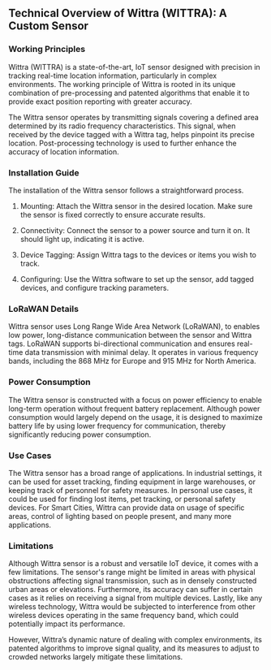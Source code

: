 ## Technical Overview of Wittra (WITTRA): A Custom Sensor

### Working Principles
Wittra (WITTRA) is a state-of-the-art, IoT sensor designed with precision in tracking real-time location information, particularly in complex environments. The working principle of Wittra is rooted in its unique combination of pre-processing and patented algorithms that enable it to provide exact position reporting with greater accuracy. 

The Wittra sensor operates by transmitting signals covering a defined area determined by its radio frequency characteristics. This signal, when received by the device tagged with a Wittra tag, helps pinpoint its precise location. Post-processing technology is used to further enhance the accuracy of location information.  

### Installation Guide
The installation of the Wittra sensor follows a straightforward process. 

1. Mounting: Attach the Wittra sensor in the desired location. Make sure the sensor is fixed correctly to ensure accurate results. 

2. Connectivity: Connect the sensor to a power source and turn it on. It should light up, indicating it is active.

3. Device Tagging: Assign Wittra tags to the devices or items you wish to track. 

4. Configuring: Use the Wittra software to set up the sensor, add tagged devices, and configure tracking parameters. 

### LoRaWAN Details
Wittra sensor uses Long Range Wide Area Network (LoRaWAN), to enables low power, long-distance communication between the sensor and Wittra tags. LoRaWAN supports bi-directional communication and ensures real-time data transmission with minimal delay. It operates in various frequency bands, including the 868 MHz for Europe and 915 MHz for North America.

### Power Consumption
The Wittra sensor is constructed with a focus on power efficiency to enable long-term operation without frequent battery replacement. Although power consumption would largely depend on the usage, it is designed to maximize battery life by using lower frequency for communication, thereby significantly reducing power consumption.

### Use Cases
The Wittra sensor has a broad range of applications. In industrial settings, it can be used for asset tracking, finding equipment in large warehouses, or keeping track of personnel for safety measures. In personal use cases, it could be used for finding lost items, pet tracking, or personal safety devices. For Smart Cities, Wittra can provide data on usage of specific areas, control of lighting based on people present, and many more applications.

### Limitations
Although Wittra sensor is a robust and versatile IoT device, it comes with a few limitations. The sensor's range might be limited in areas with physical obstructions affecting signal transmission, such as in densely constructed urban areas or elevations. Furthermore, its accuracy can suffer in certain cases as it relies on receiving a signal from multiple devices. Lastly, like any wireless technology, Wittra would be subjected to interference from other wireless devices operating in the same frequency band, which could potentially impact its performance.

However, Wittra’s dynamic nature of dealing with complex environments, its patented algorithms to improve signal quality, and its measures to adjust to crowded networks largely mitigate these limitations.